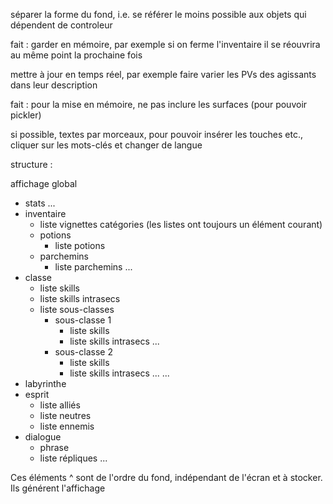 séparer la forme du fond, i.e. se référer le moins possible aux objets qui dépendent de controleur

fait : garder en mémoire, par exemple si on ferme l'inventaire il se réouvrira au même point la prochaine fois

mettre à jour en temps réel, par exemple faire varier les PVs des agissants dans leur description

fait : pour la mise en mémoire, ne pas inclure les surfaces (pour pouvoir pickler)

si possible, textes par morceaux, pour pouvoir insérer les touches etc., cliquer sur les mots-clés et changer de langue


structure :

affichage global
 - stats
   ...
 - inventaire
   - liste vignettes catégories (les listes ont toujours un élément courant)
   - potions
     - liste potions
   - parchemins
     - liste parchemins
   ...
 - classe
   - liste skills
   - liste skills intrasecs
   - liste sous-classes
     - sous-classe 1
       - liste skills
       - liste skills intrasecs
       ...
     - sous-classe 2
       - liste skills
       - liste skills intrasecs
       ...
     ...
 - labyrinthe
 - esprit
   - liste alliés
   - liste neutres
   - liste ennemis
 - dialogue
   - phrase
   - liste répliques
 ...

Ces éléments ^ sont de l'ordre du fond, indépendant de l'écran et à stocker. Ils générent l'affichage
